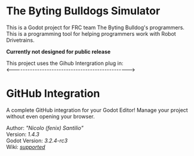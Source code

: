 
# The Byting Bulldogs Simulator

This is a Godot project for FRC team The Byting Bulldog's programmers. This is a programming tool for helping programmers work with Robot Drivetrains.

<b> Currently not designed for public release </b>



This project uses the Gihub Intergration plug in:<br>
<------------------------------------------------>

# GitHub Integration
A complete GitHub integration for your Godot Editor! Manage your project without even opening your browser.

Author: *"Nicolo (fenix) Santilio"*  
Version: *1.4.3*  
Godot Version: *3.2.4-rc3*  
Wiki: *[supported](https://github.com/fenix-hub/godot-engine.github-integration/wiki)*  

